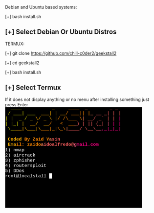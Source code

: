 Debian and Ubuntu based systems: 

[+] bash install.sh

[+] Select Debian Or Ubuntu Distros
--------------------
TERMUX:

[+] git clone https://github.com/chill-c0der2/geekstall2

[+] cd geekstall2

[+] bash install.sh

[+] Select Termux
--------------------
If it does not display anything or no menu after installing something just press Enter 
![Image](https://github.com/chill-c0der2/geekstall2/blob/main/Screenshot%202022-05-10%2010.26.19%20PM.png?raw=true)
